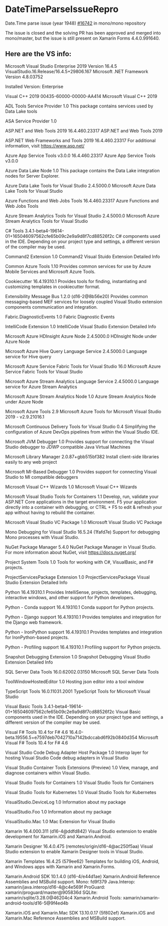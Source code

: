 # DateTimeParseIssueRepro
Date.Time parse issue (year 1948) [#16742](https://github.com/mono/mono/issues/16742) in mono/mono repository

The issue is closed and the solving PR has been approved and merged into mono/master, but the issue is still present on Xamarin Forms 4.4.0.991640.

## Here are the VS info:

Microsoft Visual Studio Enterprise 2019
Version 16.4.5
VisualStudio.16.Release/16.4.5+29806.167
Microsoft .NET Framework
Version 4.8.03752

Installed Version: Enterprise

Visual C++ 2019   00435-60000-00000-AA414
Microsoft Visual C++ 2019

ADL Tools Service Provider   1.0
This package contains services used by Data Lake tools

ASA Service Provider   1.0

ASP.NET and Web Tools 2019   16.4.460.23317
ASP.NET and Web Tools 2019

ASP.NET Web Frameworks and Tools 2019   16.4.460.23317
For additional information, visit https://www.asp.net/

Azure App Service Tools v3.0.0   16.4.460.23317
Azure App Service Tools v3.0.0

Azure Data Lake Node   1.0
This package contains the Data Lake integration nodes for Server Explorer.

Azure Data Lake Tools for Visual Studio   2.4.5000.0
Microsoft Azure Data Lake Tools for Visual Studio

Azure Functions and Web Jobs Tools   16.4.460.23317
Azure Functions and Web Jobs Tools

Azure Stream Analytics Tools for Visual Studio   2.4.5000.0
Microsoft Azure Stream Analytics Tools for Visual Studio

C# Tools   3.4.1-beta4-19614-01+165046097562cfe65b09c2e9a9d8f7cd88526f2c
C# components used in the IDE. Depending on your project type and settings, a different version of the compiler may be used.

Command2 Extension   1.0
Command2 Visual Stuido Extension Detailed Info

Common Azure Tools   1.10
Provides common services for use by Azure Mobile Services and Microsoft Azure Tools.

Cookiecutter   16.4.19310.1
Provides tools for finding, instantiating and customizing templates in cookiecutter format.

Extensibility Message Bus   1.2.0 (d16-2@8b56e20)
Provides common messaging-based MEF services for loosely coupled Visual Studio extension components communication and integration.

Fabric.DiagnosticEvents   1.0
Fabric Diagnostic Events

IntelliCode Extension   1.0
IntelliCode Visual Studio Extension Detailed Info

Microsoft Azure HDInsight Azure Node   2.4.5000.0
HDInsight Node under Azure Node

Microsoft Azure Hive Query Language Service   2.4.5000.0
Language service for Hive query

Microsoft Azure Service Fabric Tools for Visual Studio   16.0
Microsoft Azure Service Fabric Tools for Visual Studio

Microsoft Azure Stream Analytics Language Service   2.4.5000.0
Language service for Azure Stream Analytics

Microsoft Azure Stream Analytics Node   1.0
Azure Stream Analytics Node under Azure Node

Microsoft Azure Tools   2.9
Microsoft Azure Tools for Microsoft Visual Studio 2019 - v2.9.21016.1

Microsoft Continuous Delivery Tools for Visual Studio   0.4
Simplifying the configuration of Azure DevOps pipelines from within the Visual Studio IDE.

Microsoft JVM Debugger   1.0
Provides support for connecting the Visual Studio debugger to JDWP compatible Java Virtual Machines

Microsoft Library Manager   2.0.87+gbb515bf382
Install client-side libraries easily to any web project

Microsoft MI-Based Debugger   1.0
Provides support for connecting Visual Studio to MI compatible debuggers

Microsoft Visual C++ Wizards   1.0
Microsoft Visual C++ Wizards

Microsoft Visual Studio Tools for Containers   1.1
Develop, run, validate your ASP.NET Core applications in the target environment. F5 your application directly into a container with debugging, or CTRL + F5 to edit & refresh your app without having to rebuild the container.

Microsoft Visual Studio VC Package   1.0
Microsoft Visual Studio VC Package

Mono Debugging for Visual Studio   16.5.24 (1fafd7e)
Support for debugging Mono processes with Visual Studio.

NuGet Package Manager   5.4.0
NuGet Package Manager in Visual Studio. For more information about NuGet, visit https://docs.nuget.org/

Project System Tools   1.0
Tools for working with C#, VisualBasic, and F# projects.

ProjectServicesPackage Extension   1.0
ProjectServicesPackage Visual Studio Extension Detailed Info

Python   16.4.19310.1
Provides IntelliSense, projects, templates, debugging, interactive windows, and other support for Python developers.

Python - Conda support   16.4.19310.1
Conda support for Python projects.

Python - Django support   16.4.19310.1
Provides templates and integration for the Django web framework.

Python - IronPython support   16.4.19310.1
Provides templates and integration for IronPython-based projects.

Python - Profiling support   16.4.19310.1
Profiling support for Python projects.

Snapshot Debugging Extension   1.0
Snapshot Debugging Visual Studio Extension Detailed Info

SQL Server Data Tools   16.0.62002.03150
Microsoft SQL Server Data Tools

ToolWindowHostedEditor   1.0
Hosting json editor into a tool window

TypeScript Tools   16.0.11031.2001
TypeScript Tools for Microsoft Visual Studio

Visual Basic Tools   3.4.1-beta4-19614-01+165046097562cfe65b09c2e9a9d8f7cd88526f2c
Visual Basic components used in the IDE. Depending on your project type and settings, a different version of the compiler may be used.

Visual F# Tools 10.4 for F# 4.6   16.4.0-beta.19556.5+e7597deb7042710a7142bdccabd6f92b0840d354
Microsoft Visual F# Tools 10.4 for F# 4.6

Visual Studio Code Debug Adapter Host Package   1.0
Interop layer for hosting Visual Studio Code debug adapters in Visual Studio

Visual Studio Container Tools Extensions (Preview)   1.0
View, manage, and diagnose containers within Visual Studio.

Visual Studio Tools for Containers   1.0
Visual Studio Tools for Containers

Visual Studio Tools for Kubernetes   1.0
Visual Studio Tools for Kubernetes

VisualStudio.DeviceLog   1.0
Information about my package

VisualStudio.Foo   1.0
Information about my package

VisualStudio.Mac   1.0
Mac Extension for Visual Studio

Xamarin   16.4.000.311 (d16-4@ddfd842)
Visual Studio extension to enable development for Xamarin.iOS and Xamarin.Android.

Xamarin Designer   16.4.0.475 (remotes/origin/d16-4@ac250f5aa)
Visual Studio extension to enable Xamarin Designer tools in Visual Studio.

Xamarin Templates   16.4.25 (579ee62)
Templates for building iOS, Android, and Windows apps with Xamarin and Xamarin.Forms.

Xamarin.Android SDK   10.1.4.0 (d16-4/e44d1ae)
Xamarin.Android Reference Assemblies and MSBuild support.
    Mono: fd9f379
    Java.Interop: xamarin/java.interop/d16-4@c4e569f
    ProGuard: xamarin/proguard/master@905836d
    SQLite: xamarin/sqlite/3.28.0@46204c4
    Xamarin.Android Tools: xamarin/xamarin-android-tools/d16-5@9f4ed4b


Xamarin.iOS and Xamarin.Mac SDK   13.10.0.17 (5f802ef)
Xamarin.iOS and Xamarin.Mac Reference Assemblies and MSBuild support.
